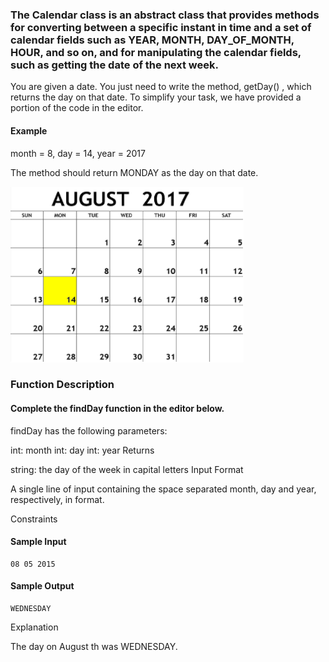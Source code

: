 ### The Calendar class is an abstract class that provides methods for converting between a specific instant in time and a set of calendar fields such as YEAR, MONTH, DAY_OF_MONTH, HOUR, and so on, and for manipulating the calendar fields, such as getting the date of the next week.

You are given a date. You just need to write the method, getDay() , which returns the day on that date. To simplify your task, we have provided a portion of the code in the editor.

#### Example

month = 8, 
day = 14, 
year = 2017

The method should return MONDAY  as the day on that date.

![Calendar example](https://raw.githubusercontent.com/arangos/java-learning-challenges/refs/heads/master/target/classes/images/calendar.png)

### Function Description

#### Complete the findDay function in the editor below.

findDay has the following parameters:

int: month
int: day
int: year
Returns

string: the day of the week in capital letters
Input Format

A single line of input containing the space separated month, day and year, respectively, in    format.

Constraints

#### Sample Input

```shell
08 05 2015
```

#### Sample Output

```shell
WEDNESDAY
```

Explanation

The day on August th  was WEDNESDAY.